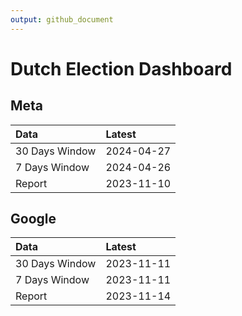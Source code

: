 ```yaml
---
output: github_document
---
```


# Dutch Election Dashboard



## Meta


|Data           |Latest     |
|:--------------|:----------|
|30 Days Window |2024-04-27 |
|7 Days Window  |2024-04-26 |
|Report         |2023-11-10 |

## Google


|Data           |Latest     |
|:--------------|:----------|
|30 Days Window |2023-11-11 |
|7 Days Window  |2023-11-11 |
|Report         |2023-11-14 |
